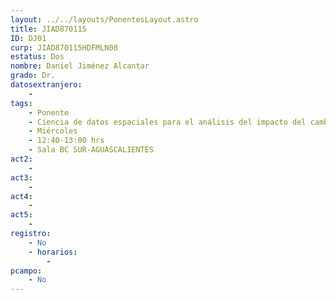 ```yaml
---
layout: ../../layouts/PonentesLayout.astro
title: JIAD870115
ID: DJ01
curp: JIAD870115HDFMLN08
estatus: Dos
nombre: Daniel Jiménez Alcantar
grado: Dr.
datosextranjero:
    - 
tags:
    - Ponente
    - Ciencia de datos espaciales para el análisis del impacto del cambio climático en la disponibilidad del agua en la Cuenca Sabines
    - Miércoles
    - 12:40-13:00 hrs
    - Sala BC SUR-AGUASCALIENTES
act2: 
    - 
act3: 
    - 
act4: 
    - 
act5: 
    - 
registro:
    - No
    - horarios:
        -
pcampo:
    - No
---
```

